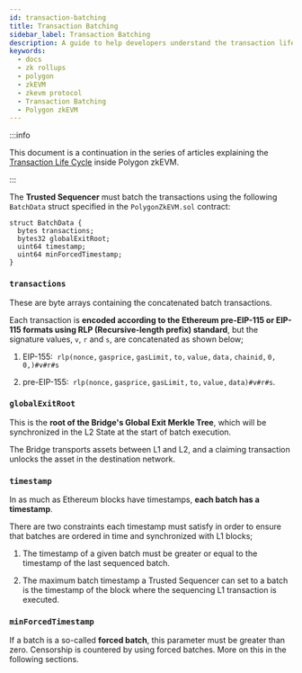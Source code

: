 ```yaml
---
id: transaction-batching
title: Transaction Batching
sidebar_label: Transaction Batching
description: A guide to help developers understand the transaction life cycle in zkEVM.
keywords:
  - docs
  - zk rollups
  - polygon
  - zkEVM
  - zkevm protocol
  - Transaction Batching
  - Polygon zkEVM
---
```


:::info

This document is a continuation in the series of articles explaining the [<ins>Transaction Life Cycle</ins>](l2-transaction-cycle-intro.md) inside Polygon zkEVM.

:::

The **Trusted Sequencer** must batch the transactions using the following `BatchData` struct specified in the `PolygonZkEVM.sol` contract:

```
struct BatchData {
  bytes transactions;
  bytes32 globalExitRoot;
  uint64 timestamp;
  uint64 minForcedTimestamp;
}
```

### `transactions`

​These are byte arrays containing the concatenated batch transactions. 

​Each transaction is **encoded according to the Ethereum pre-EIP-115 or EIP-115 formats using RLP (Recursive-length prefix) standard**, but the signature values, `v`, `r` and `s`, are concatenated as shown below;

1. EIP-155: $\mathtt{\ rlp(nonce, gasprice, gasLimit, to, value, data, chainid, 0, 0,) \#v\#r\#s}$ 

2. pre-EIP-155: $\mathtt{\ rlp(nonce, gasprice, gasLimit, to, value, data) \#v\#r\#s }$.

### `globalExitRoot`

This is the **root of the Bridge's Global Exit Merkle Tree**, which will be synchronized in the L2 State at the start of batch execution.

The Bridge transports assets between L1 and L2, and a claiming transaction unlocks the asset in the destination network.

### `timestamp`

​In as much as Ethereum blocks have timestamps, **each batch has a timestamp**. 

​There are two constraints each timestamp must satisfy in order to ensure that batches are ordered in time and synchronized with L1 blocks;

1. The timestamp of a given batch must be greater or equal to the timestamp of the last sequenced batch.

2. The maximum batch timestamp a Trusted Sequencer can set to a batch is the timestamp of the block where the sequencing L1 transaction is executed.

### `minForcedTimestamp`

If a batch is a so-called **forced batch**, this parameter must be greater than zero. Censorship is countered by using forced batches. More on this in the following sections.
